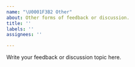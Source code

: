 ```yaml
---
name: "\U0001F3B2 Other"
about: Other forms of feedback or discussion.
title: ''
labels: ''
assignees: ''

---
```


Write your feedback or discussion topic here.
